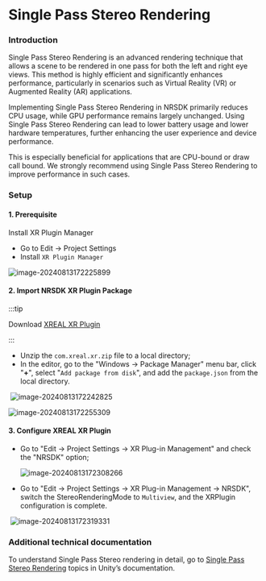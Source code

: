 # Single Pass Stereo Rendering

### Introduction

Single Pass Stereo Rendering is an advanced rendering technique that allows a scene to be rendered in one pass for both the left and right eye views. This method is highly efficient and significantly enhances performance, particularly in scenarios such as Virtual Reality (VR) or Augmented Reality (AR) applications.

Implementing Single Pass Stereo Rendering in NRSDK primarily reduces CPU usage, while GPU performance remains largely unchanged. Using Single Pass Stereo Rendering can lead to lower battery usage and lower hardware temperatures, further enhancing the user experience and device performance.

This is especially beneficial for applications that are CPU-bound or draw call bound. We strongly recommend using Single Pass Stereo Rendering to improve performance in such cases.

### Setup

#### 1. Prerequisite

Install XR Plugin Manager

- Go to Edit -> Project Settings
- Install `XR Plugin Manager`

![image-20240813172225899](https://pub-8dffc52979c34362aa2dbe3a43f0792a.r2.dev/image-20240813172225899.png)

#### 2. Import NRSDK XR Plugin Package

:::tip

Download [XREAL XR Plugin](https://nreal-public.nreal.ai/download/NRSDKForUnity_2.3.0_Release_20240909/com.nreal.xr.zip)

:::

- Unzip the `com.xreal.xr.zip` file to a local directory; 
- In the editor, go to the "Windows -> Package Manager" menu bar, click "**+**", select "`Add package from disk`", and add the `package.json` from the local directory.

​	![image-20240813172242825](https://pub-8dffc52979c34362aa2dbe3a43f0792a.r2.dev/image-20240813172242825.png)

![image-20240813172255309](https://pub-8dffc52979c34362aa2dbe3a43f0792a.r2.dev/image-20240813172255309.png)

#### 3. Configure XREAL XR Plugin

- Go to "Edit -> Project Settings -> XR Plug-in Management" and check the "NRSDK" option;

  ![image-20240813172308266](https://pub-8dffc52979c34362aa2dbe3a43f0792a.r2.dev/image-20240813172308266.png)

- Go to "Edit -> Project Settings -> XR Plug-in Management -> NRSDK", switch the StereoRenderingMode to `Multiview`, and the XRPlugin configuration is complete.

​	![image-20240813172319331](https://pub-8dffc52979c34362aa2dbe3a43f0792a.r2.dev/image-20240813172319331.png)

### Additional technical documentation

To understand Single Pass Stereo rendering in detail, go to [Single Pass Stereo Rendering](https://docs.unity3d.com/Manual/SinglePassStereoRendering.html) topics in Unity’s documentation.
